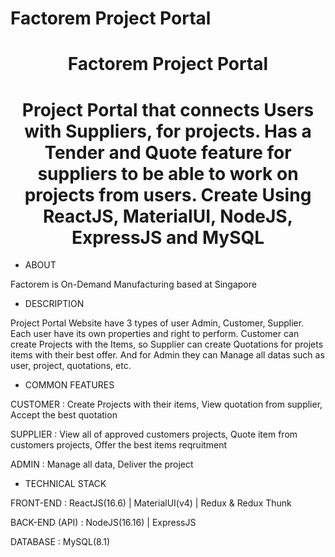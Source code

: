 # Factorem Project Portal

<h1 align="center">Factorem Project Portal</h1>
<h1 align="center">Project Portal that connects Users with Suppliers, for projects. Has a Tender and Quote feature for suppliers to be able to work on projects from users. Create Using ReactJS, MaterialUI, NodeJS, ExpressJS and MySQL</h3>

- ABOUT

Factorem is On-Demand Manufacturing based at Singapore

- DESCRIPTION

Project Portal Website have 3 types of user Admin, Customer, Supplier. Each user have its own properties and right to perform. Customer can create Projects with the Items, so Supplier can create Quotations for projets items with their best offer. And for Admin they can Manage all datas such as user, project, quotations, etc.

- COMMON FEATURES

CUSTOMER :
Create Projects with their items, View quotation from supplier, Accept the best quotation

SUPPLIER :
View all of approved customers projects, Quote item from customers projects, Offer the best items reqruitment

ADMIN :
Manage all data, Deliver the project

- TECHNICAL STACK

FRONT-END :
ReactJS(16.6) | MaterialUI(v4) | Redux & Redux Thunk

BACK-END (API) :
NodeJS(16.16) | ExpressJS

DATABASE :
MySQL(8.1)
